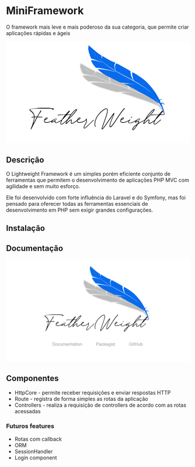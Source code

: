 # MiniFramework

O framework mais leve e mais poderoso da sua categoria, que permite criar aplicações rápidas e ágeis

<img src="https://github.com/galdo0139/FeatherWeight/raw/master/public/images/logoFull.png?raw=true" alt="Logo Lightweight Framework">

## Descrição

O Lightweight Framework é um simples porém eficiente conjunto de ferramentas que permitem o desenvolvimento de aplicações PHP MVC com agilidade e sem muito esforço. 

Ele foi desenvolvido com forte influência do Laravel e do Symfony, mas foi pensado para oferecer todas as ferramentas
essenciais de desenvolvimento em PHP sem exigir grandes configurações.


## Instalação
## Documentação
<img src="https://github.com/galdo0139/FeatherWeight/blob/master/readme/preview.png?raw=true" alt="preview">

## Componentes

* HttpCore - permite receber requisições e enviar respostas HTTP
* Route - registra de forma simples as rotas da aplicação
* Controllers - realiza a requisição de controllers de acordo com as rotas acessadas

### Futuros features
* Rotas com callback
* ORM
* SessionHandler
* Login component
